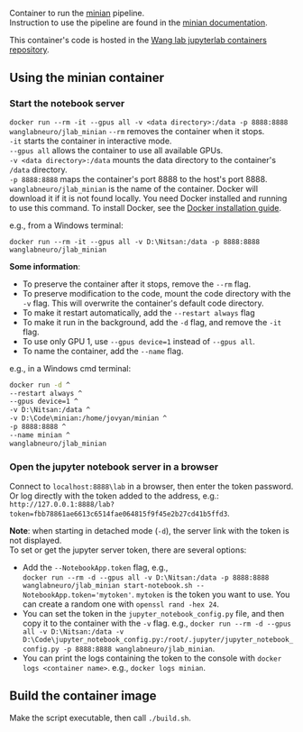Container to run the [minian](https://github.com/denisecailab/minian) pipeline.  
Instruction to use the pipeline are found in the [minian documentation](https://minian.readthedocs.io/en/stable/).  
  
This container's code is hosted in the [Wang lab jupyterlab containers repository](https://github.com/wanglab-neuro/jupyterlab_containers/tree/main).  

## Using the minian container
### Start the notebook server
  
`docker run --rm -it --gpus all -v <data directory>:/data -p 8888:8888 wanglabneuro/jlab_minian`
`--rm` removes the container when it stops.  
`-it` starts the container in interactive mode.  
`--gpus all` allows the container to use all available GPUs.  
`-v <data directory>:/data` mounts the data directory to the container's `/data` directory.  
`-p 8888:8888` maps the container's port 8888 to the host's port 8888.  
`wanglabneuro/jlab_minian` is the name of the container. Docker will download it if it is not found locally. You need Docker installed and running to use this command. To install Docker, see the [Docker installation guide](https://docs.docker.com/get-docker/).  

  e.g., from a Windows terminal:  
  ```
  docker run --rm -it --gpus all -v D:\Nitsan:/data -p 8888:8888 wanglabneuro/jlab_minian
  ```  

**Some information**:  
  * To preserve the container after it stops, remove the `--rm` flag.  
  * To preserve modification to the code, mount the code directory with the `-v` flag. This will overwrite the container's default code directory.
  * To make it restart automatically, add the `--restart always` flag
  * To make it run in the background, add the `-d` flag, and remove the `-it` flag.
  * To use only GPU 1, use `--gpus device=1` instead of `--gpus all`.
  * To name the container, add the `--name` flag.

  e.g., in a Windows cmd terminal:    
  ```bash
  docker run -d ^
  --restart always ^
  --gpus device=1 ^
  -v D:\Nitsan:/data ^
  -v D:\Code\minian:/home/jovyan/minian ^
  -p 8888:8888 ^
  --name minian ^
  wanglabneuro/jlab_minian
  ```

### Open the jupyter notebook server in a browser
  
Connect to `localhost:8888\lab` in a browser, then enter the token password.  
Or log directly with the token added to the address, e.g.:  
`http://127.0.0.1:8888/lab?token=fbb78861ae6613c6514fae064815f9f45e2b27cd41b5ffd3`.  

**Note**: when starting in detached mode (`-d`), the server link with the token is not displayed.  
To set or get the jupyter server token, there are several options:  
  * Add the `--NotebookApp.token` flag, e.g.,  
`docker run --rm -d --gpus all -v D:\Nitsan:/data -p 8888:8888 wanglabneuro/jlab_minian start-notebook.sh --NotebookApp.token='mytoken'`. `mytoken` is the token you want to use. You can create a random one with `openssl rand -hex 24`. 
  * You can set the token in the `jupyter_notebook_config.py` file, and then copy it to the container with the `-v` flag. e.g.,
`docker run --rm -d --gpus all -v D:\Nitsan:/data -v D:\Code\jupyter_notebook_config.py:/root/.jupyter/jupyter_notebook_config.py -p 8888:8888 wanglabneuro/jlab_minian`.  
  * You can print the logs containing the token to the console with `docker logs <container name>`. e.g., `docker logs minian`.  

## Build the container image  
Make the script executable, then call `./build.sh`.
